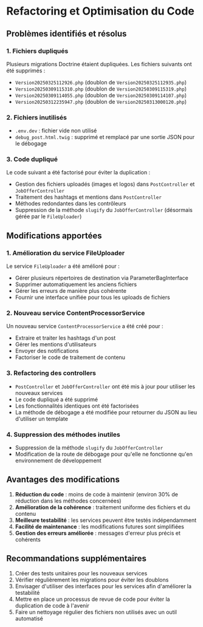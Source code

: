 # Refactoring et Optimisation du Code

## Problèmes identifiés et résolus

### 1. Fichiers dupliqués
Plusieurs migrations Doctrine étaient dupliquées. Les fichiers suivants ont été supprimés :
- `Version20250325112926.php` (doublon de `Version20250325112935.php`)
- `Version20250309115310.php` (doublon de `Version20250309115319.php`)
- `Version20250309114055.php` (doublon de `Version20250309114107.php`)
- `Version20250312235947.php` (doublon de `Version20250313000120.php`)

### 2. Fichiers inutilisés
- `.env.dev` : fichier vide non utilisé
- `debug_post.html.twig` : supprimé et remplacé par une sortie JSON pour le débogage

### 3. Code dupliqué
Le code suivant a été factorisé pour éviter la duplication :
- Gestion des fichiers uploadés (images et logos) dans `PostController` et `JobOfferController`
- Traitement des hashtags et mentions dans `PostController`
- Méthodes redondantes dans les contrôleurs
- Suppression de la méthode `slugify` du `JobOfferController` (désormais gérée par le `FileUploader`)

## Modifications apportées

### 1. Amélioration du service FileUploader
Le service `FileUploader` a été amélioré pour :
- Gérer plusieurs répertoires de destination via ParameterBagInterface
- Supprimer automatiquement les anciens fichiers
- Gérer les erreurs de manière plus cohérente
- Fournir une interface unifiée pour tous les uploads de fichiers

### 2. Nouveau service ContentProcessorService
Un nouveau service `ContentProcessorService` a été créé pour :
- Extraire et traiter les hashtags d'un post
- Gérer les mentions d'utilisateurs
- Envoyer des notifications
- Factoriser le code de traitement de contenu

### 3. Refactoring des controllers
- `PostController` et `JobOfferController` ont été mis à jour pour utiliser les nouveaux services
- Le code dupliqué a été supprimé
- Les fonctionnalités identiques ont été factorisées
- La méthode de débogage a été modifiée pour retourner du JSON au lieu d'utiliser un template

### 4. Suppression des méthodes inutiles
- Suppression de la méthode `slugify` du `JobOfferController`
- Modification de la route de débogage pour qu'elle ne fonctionne qu'en environnement de développement

## Avantages des modifications
1. **Réduction du code** : moins de code à maintenir (environ 30% de réduction dans les méthodes concernées)
2. **Amélioration de la cohérence** : traitement uniforme des fichiers et du contenu
3. **Meilleure testabilité** : les services peuvent être testés indépendamment
4. **Facilité de maintenance** : les modifications futures sont simplifiées
5. **Gestion des erreurs améliorée** : messages d'erreur plus précis et cohérents

## Recommandations supplémentaires
1. Créer des tests unitaires pour les nouveaux services
2. Vérifier régulièrement les migrations pour éviter les doublons
3. Envisager d'utiliser des interfaces pour les services afin d'améliorer la testabilité
4. Mettre en place un processus de revue de code pour éviter la duplication de code à l'avenir
5. Faire un nettoyage régulier des fichiers non utilisés avec un outil automatisé 
